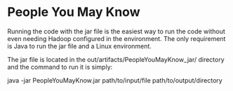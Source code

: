 # People You May Know

Running the code with the jar file is the easiest way to run the code without even needing Hadoop configured in the environment. The only requirement is Java to run the jar file and a Linux environment. 

The jar file is located in the out/artifacts/PeopleYouMayKnow_jar/ directory and the command to run it is simply:

java -jar PeopleYouMayKnow.jar path/to/input/file path/to/output/directory
